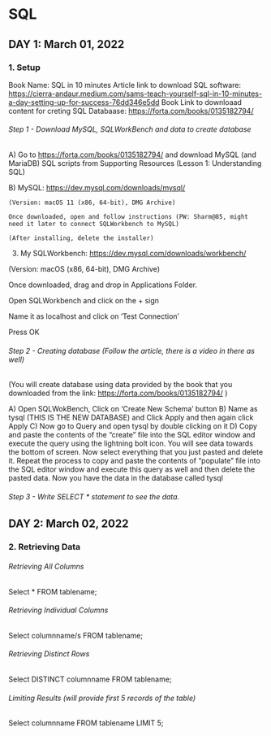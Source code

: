 # SQL

## DAY 1: March 01, 2022

### 1. Setup
Book Name: SQL in 10 minutes
Article link to download SQL software: https://cierra-andaur.medium.com/sams-teach-yourself-sql-in-10-minutes-a-day-setting-up-for-success-76dd346e5dd
Book Link to downloaad content for creting SQL Databaase: https://forta.com/books/0135182794/ 

###### Step 1 - Download MySQL, SQLWorkBench and data to create database
A)	Go to https://forta.com/books/0135182794/ and download MySQL (and MariaDB) SQL scripts from Supporting Resources (Lesson 1: Understanding SQL)

B)	MySQL: https://dev.mysql.com/downloads/mysql/

    (Version: macOS 11 (x86, 64-bit), DMG Archive)

    Once downloaded, open and follow instructions (PW: Sharm@85, might need it later to connect SQLWorkbench to MySQL)

    (After installing, delete the installer)


3)	My SQLWorkbench: https://dev.mysql.com/downloads/workbench/

(Version: macOS (x86, 64-bit), DMG Archive)

Once downloaded, drag and drop in Applications Folder.

Open SQLWorkbench and click on the + sign

Name it as localhost and click on ‘Test Connection’

Press OK


###### Step 2 - Creating database (Follow the article, there is a video in there as well)
(You will create database using data provided by the book that you downloaded from the link: https://forta.com/books/0135182794/ )

A) Open SQLWokBench, Click on ‘Create New Schema’ button
B) Name as tysql (THIS IS THE NEW DATABASE) and Click Apply and then again click Apply
C) Now go to Query and open tysql by double clicking on it
D) Copy and paste the contents of the “create” file into the SQL editor window and execute the query using the lightning bolt icon. You will see data towards the bottom of screen. Now select everything that you just pasted and delete it. Repeat the process to copy and paste the contents of “populate”  file into the SQL editor window and execute this query as well and then delete the pasted data. Now you have the data in the database called tysql


###### Step 3 - Write SELECT * statement to see the data.

## DAY 2: March 02, 2022

### 2. Retrieving Data

###### Retrieving All Columns
Select * 
FROM tablename;

###### Retrieving Individual Columns
Select columnname/s 
FROM tablename;

###### Retrieving Distinct Rows
Select DISTINCT columnname 
FROM tablename;

###### Limiting Results (will provide first 5 records of the table)
Select columnname 
FROM tablename
LIMIT 5;
